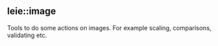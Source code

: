 leie::image
-----------

Tools to do some actions on images.
For example scaling, comparisons, validating etc.
